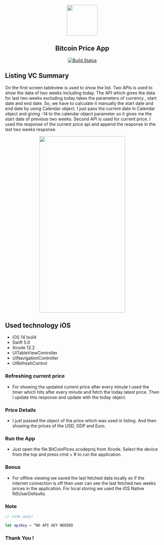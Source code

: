 

<p align = "center"> 
<img src="BitCoinPices/Assets.xcassets/bit/bitcoin1.png"  width ="100" height="100" >
</p>
<div align="center">
 <h2> Bitcoin Price App  </h2>
</div>
<p align = "center"> 
<a href="https://github.com/amitbiswas1992/githubexplorer"><img src="https://travis-ci.com/slatedocs/slate.svg?branch=master" alt="Build Status"></a>
</p>


 
## Listing VC Summary
 
            
On the first screen tableview is used to show the list. Two APIs  is used to show the data of two weeks including today. The API which gives the data for last two weeks excluding today takes the parameters of currency , start date and end date. So, we have to calculate it manually the start date and end date by using Calendar object. I just pass the current date in Calendar object and giving -14 to the calendar object parameter so it gives me the start date of previous two weeks. Second API  is used for current price. I used the response of the current price api and append the response in the last two weeks response. 

<p align = "center"> 
<img src="BitCoinPices/Assets.xcassets/bit-2.imageset/bit-2.png"  width ="280" height="575" >
</p>


## Used technology iOS

* iOS 14 build 
* Swift 5.0
* Xcode 12.2
* UITableViewController 
* UINavigationController
* UIRefreshControl


### Refreshing current price 

- For showing the updated current price after every minute I used the timer which hits after every minute and fetch the today latest price. Then I update this response and update with the today object.

### Price Details 
        
 - I just passed the object of the price which was used in listing. And then showing the prices of the USD, GDP and Euro.

### Run the App 
    
- Just open the file  BitCoinPices.xcodeproj  from Xcode. Select the device from the top and press cmd + R to run the application.

### Bonus 

- For offline viewing we saved the last fetched data locally so if the internet connection is off then user can see the last fetched two weeks prices in the application. For local storing we used the iOS Native NSUserDefaults.



### Note 

```swift
// code away!

let apiKey = “NO API KEY NEEDED
```

###  Thank You !  






